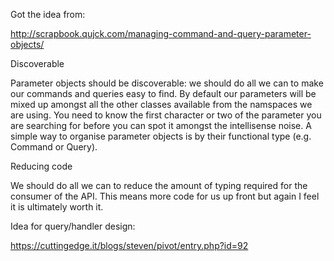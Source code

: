 ﻿Got the idea from:

http://scrapbook.qujck.com/managing-command-and-query-parameter-objects/

Discoverable

Parameter objects should be discoverable: we should do all we can to make our commands and queries easy to find.
By default our parameters will be mixed up amongst all the other classes available from the namspaces we are using. You need to know the first character or two of the parameter you are searching for before you can spot it amongst the intellisense noise.
A simple way to organise parameter objects is by their functional type (e.g. Command or Query).

Reducing code

We should do all we can to reduce the amount of typing required for the consumer of the API. This means more code for us up front but again I feel it is ultimately worth it.




Idea for query/handler design:

https://cuttingedge.it/blogs/steven/pivot/entry.php?id=92